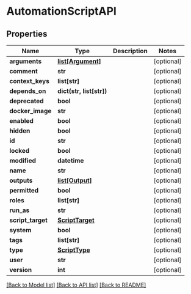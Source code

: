 # AutomationScriptAPI

## Properties
Name | Type | Description | Notes
------------ | ------------- | ------------- | -------------
**arguments** | [**list[Argument]**](Argument.md) |  | [optional] 
**comment** | **str** |  | [optional] 
**context_keys** | **list[str]** |  | [optional] 
**depends_on** | **dict(str, list[str])** |  | [optional] 
**deprecated** | **bool** |  | [optional] 
**docker_image** | **str** |  | [optional] 
**enabled** | **bool** |  | [optional] 
**hidden** | **bool** |  | [optional] 
**id** | **str** |  | [optional] 
**locked** | **bool** |  | [optional] 
**modified** | **datetime** |  | [optional] 
**name** | **str** |  | [optional] 
**outputs** | [**list[Output]**](Output.md) |  | [optional] 
**permitted** | **bool** |  | [optional] 
**roles** | **list[str]** |  | [optional] 
**run_as** | **str** |  | [optional] 
**script_target** | [**ScriptTarget**](ScriptTarget.md) |  | [optional] 
**system** | **bool** |  | [optional] 
**tags** | **list[str]** |  | [optional] 
**type** | [**ScriptType**](ScriptType.md) |  | [optional] 
**user** | **str** |  | [optional] 
**version** | **int** |  | [optional] 

[[Back to Model list]](README.md#documentation-for-models) [[Back to API list]](README.md#documentation-for-api-endpoints) [[Back to README]](README.md)


